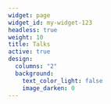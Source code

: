 ```yaml
---
widget: page
widget_id: my-widget-123
headless: true
weight: 10
title: Talks
active: true
design:
  columns: "2"
  background:
    text_color_light: false
    image_darken: 0
---
```

